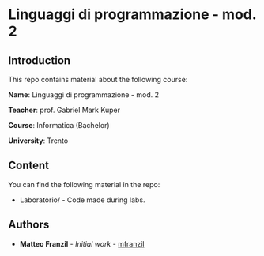 # Linguaggi di programmazione - mod. 2

## Introduction

This repo contains material about the following course:

**Name**: Linguaggi di programmazione - mod. 2

**Teacher**: prof. Gabriel Mark Kuper

**Course**: Informatica (Bachelor)

**University**: Trento

## Content

You can find the following material in the repo:

* Laboratorio/ - Code made during labs.

## Authors

* **Matteo Franzil** - *Initial work* - [mfranzil](https://github.com/mfranzil)
